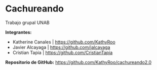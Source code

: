 # Cachureando
Trabajo grupal UNAB

**Integrantes:**

- Katherine Canales | https://github.com/KathyRoo
- Javier Alcayaga | https://github.com/jalcayaga
- Cristian Tapia | https://github.com/CristianTapia

**Repositorio de GitHub:**
https://github.com/KathyRoo/cachureando2.0
